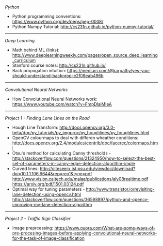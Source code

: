 *Python*
- Python programming conventions: https://www.python.org/dev/peps/pep-0008/
- Python Numpy Tutorial: http://cs231n.github.io/python-numpy-tutorial/

--------

*Deep Learning*
- Math behind ML (links): http://www.deeplearningweekly.com/pages/open_source_deep_learning_curriculum
- Stanford course notes: http://cs231n.github.io/
- Back propogation intuition: https://medium.com/@karpathy/yes-you-should-understand-backprop-e2f06eab496b

------

*Convolutional Neural Networks*
- How Convolutional Neural Networks work: https://www.youtube.com/watch?v=FmpDIaiMIeA

------

*Project 1 - Finding Lane Lines on the Road*
- Hough Line Transform: http://docs.opencv.org/3.0-beta/doc/py_tutorials/py_imgproc/py_houghlines/py_houghlines.html
- OpenCV colourmaps to deal with differen wheather conditions: http://docs.opencv.org/2.4/modules/contrib/doc/facerec/colormaps.html
- Otsu's method for calculating Canny thresholds - http://stackoverflow.com/questions/21324950/how-to-select-the-best-set-of-parameters-in-canny-edge-detection-algorithm-imple
- Curved lines: http://citeseerx.ist.psu.edu/viewdoc/download?doi=10.1.1.106.6644&rep=rep1&type=pdf
                http://www.vision.caltech.edu/malaa/publications/aly08realtime.pdf
                https://arxiv.org/pdf/1501.03124.pdf
- Optimal way for tuning parameters - http://www.transistor.io/revisiting-lane-detection-using-opencv.html
                                      http://stackoverflow.com/questions/36598897/python-and-opencv-improving-my-lane-detection-algorithm

-----

*Project 2 - Traffic Sign Classifier*
- Image preprcessing: https://www.quora.com/What-are-some-ways-of-pre-procesing-images-before-applying-convolutional-neural-networks-for-the-task-of-image-classification
